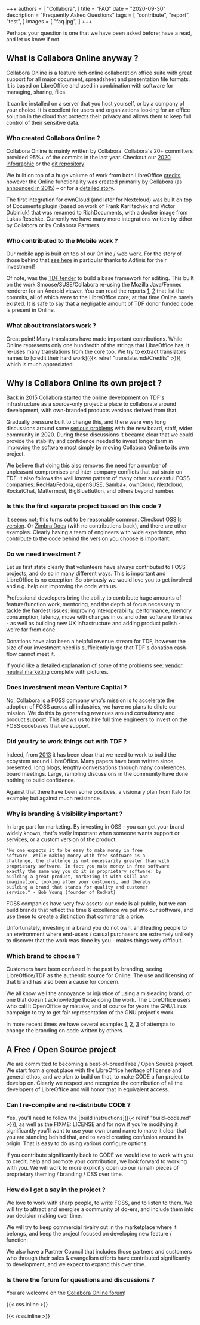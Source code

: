 +++
authors = [
    "Collabora",
]
title = "FAQ"
date = "2020-09-30"
description = "Frequently Asked Questions"
tags = [
    "contribute",
    "report",
		"test",
]
images = [
    "faq.jpg",
]
+++

Perhaps your question is one that we have been asked before; have a read, and let us know if not.

<!--more-->

## What is Collabora Online anyway ?

Collabora Online is a feature rich online collaboration office suite
with great support for all major document, spreadsheet and
presentation file formats. It is based on LibreOffice and used in
combination with software for managing, sharing, files.

It can be installed on a server that you host yourself, or by a
company of your choice. It is excellent for users and organizations
looking for an office solution in the cloud that protects their
privacy and allows them to keep full control of their sensitive data.

### Who created Collabora Online ?

Collabora Online is mainly written by Collabora. Collabora's 20+
committers provided 95%+ of the commits in the last year. Checkout
our [2020 infographic]("https://www.collaboraoffice.com/community-news/updated-libreoffice-growth-infographic-2020/")
or the [git repository](FIXME)

We built on top of a huge volume of work from both LibreOffice [credits](https://www.libreoffice.org/about-us/credits/),
however the Online functionality was created primarily by Collabora (as [announced in 2015](https://people.gnome.org/~michael/blog/2015-03-25-libreoffice-icewarp.html)) – or for a [detailed story](https://people.gnome.org/~michael/blog/2015-12-15-code.html).

The first integration for ownCloud (and later for Nextcloud) was built
on top of Documents plugin (based on work of Frank Karlitschek and
Victor Dubiniuk) that was renamed to RichDocuments, with a docker
image from Lukas Reschke. Currently we have many more integrations
written by either by Collabora or by Collabora Partners.

### Who contributed to the Mobile work ?

Our mobile app is built on top of our Online / web work. For the story
of those behind that [see here](https://www.collaboraoffice.com/collabora-office-for-android-ios-credits/)
in particular thanks to Adfinis for their investment!

Of note, was the [TDF tender](https://blog.documentfoundation.org/blog/2014/09/04/tender-for-base-framework-for-an-android-version-of-libreoffice-with-basic-editing-capabilities-201409-01/) to build a base framework for editing. This built
on the work Smoose/SUSE/Collabora re-using the Mozilla Java/Fennec renderer for an
Android viewer. You can read the reports
[1](https://www.collaboraoffice.com/wp-content/uploads/2020/09/TDF0002-report-M1.pdf),
[2](https://www.collaboraoffice.com/wp-content/uploads/2020/09/TDF0002-report-M2.pdf)
that list the commits, all of which were to the LibreOffice core; at that time
Online barely existed. It is safe to say that a negligable amount of TDF
donor funded code is present in Online.

### What about translators work ?

Great point! Many translators have made important contributions. While Online
represents only one hundredth of the strings that LibreOffice has, it re-uses
many translations from the core too. We try to extract translators names to
[credit their hard work]({{< relref "translate.md#Credits" >}}), which is much
appreciated.

## Why is Collabora Online its own project ?

Back in 2015 Collabora started the online development on TDF's
infrastructure as a source-only project: a place to collaborate around
development, with own-branded products versions derived from that.

Gradually pressure built to change this, and there were very long discussions
around some [serious problems](https://lwn.net/Articles/825602/) with the
new board, staff, wider community in 2020. During these discussions it became
clear that we could provide the stability and confidence needed to invest
longer term in improving the software most simply by moving Collabora
Online to its own project.

We believe that doing this also removes the need for a number of
unpleasant compromises and inter-company conflicts that put strain
on TDF. It also follows the well known pattern of many other successful
FOSS companies: RedHat/Fedora, openSUSE, Samba+, ownCloud, Nextcloud,
RocketChat, Mattermost, BigBlueButton, and others beyond number.

### Is this the first separate project based on this code ?

It seems not; this turns out to be reasonably common. Checkout
[OSSIIs](https://github.com/OSSII/oxool-community) [version](https://www.ossii.com.tw/product/online).
Or [Zimbra Docs](https://www.zimbra.com/email-server-software/zimbra-docs/)
(with no contributions back), and there are other examples.
Clearly having a team of engineers with wide experience, who contribute
to the code behind the version you choose is important.

### Do we need investment ?

Let us first state clearly that volunteers have always contributed to FOSS projects, and do so in many different ways. This is important and LibreOffice is no
exception. So obviously we would love you to get involved and e.g. help out improving
the code with us.

Professional developers bring the ability to contribute huge amounts of feature/function work, mentoring, and the depth of focus
necessary to tackle the hardest issues: improving interoperability,
performance, memory consumption, latency, move with changes in os and other software libraries - as well as building new UX
infrastructure and adding product polish - we're far from done.

Donations have also been a helpful revenue stream for TDF, however the
size of our investment need is sufficiently large that TDF's
donation cash-flow cannot meet it.

If you'd like a detailed explanation of some of the problems see: [vendor neutral
marketing](https://people.gnome.org/~michael/data/vendor-neutral-marketing.html)
complete with pictures.

### Does investment mean Venture Capital ?

No, Collabora is a FOSS company who's mission is to accelerate the adoption of FOSS across all industries, we have no plans to dilute our mission.
We do this by generating revenues around consultancy and product support. This allows us to hire full time engineers to invest on the FOSS codebases that we support.


### Did you try to work things out with TDF ?

Indeed, from [2013](https://people.gnome.org/~michael/data/2013-09-25-economics.pdf)
it has been clear that we need to work to build the ecoystem around
LibreOffice. Many papers have been written since, presented, long
blogs, lengthy conversations through many conferences, board meetings.
Large, rambling discussions in the community have done nothing to
build confidence.

Against that there have been some positives, a visionary plan
from Italo for example; but against much resistance.

### Why is branding & visibility important ?

In large part for marketing. By investing in OSS - you can get your
brand widely known, that's really important when someone wants support
or services, or a custom version of the product.

	"No one expects it to be easy to make money in free
	software. While making money with free software is a
	challenge, the challenge is not necessarily greater than with
	proprietary software. In fact you make money in free software
	exactly the same way you do it in proprietary software: by
	building a great product, marketing it with skill and
	imagination, looking after your customers, and thereby
	building a brand that stands for quality and customer
	service." - Bob Young (founder of RedHat)

FOSS companies have very few assets: our code is all public, but we
can build brands that reflect the time & excellence we put into our
software, and use these to create a distinction that commands a price.

Unfortunately, investing in a brand you do not own, and leading people
to an environment where end-users / casual purchasers are extremely
unlikely to discover that the work was done by you - makes things
very difficult.

### Which brand to choose ?

Customers have been confused in the past by branding, seeing
LibreOffice/TDF as the authentic source for Online. The use and
licensing of that brand has also been a cause for concern.

We all know well the annoyance or injustice of using a misleading
brand, or one that doesn't acknowledge those doing the work. The
LibreOffice users who call it OpenOffice by mistake, and of course
for years the GNU/Linux campaign to try to get fair representation
of the GNU project's work.

In more recent times we have several examples
[1](https://github.com/owncloud/richdocuments/issues/277),
[2](https://github.com/nextcloud/richdocuments/issues/639),
[3](https://github.com/learnweb/moodle-mod_collabora/issues/16)
of attempts to change the branding on code written by others.


## A Free / Open Source project

We are committed to becoming a best-of-breed Free / Open Source
project. We start from a great place with the LibreOffice
heritage of license and general ethos, and we plan to build on
that, to make CODE a fun project to develop on. Clearly we
respect and recognize the contribution of all the developers of
LibreOffice and will honor that in equivalent access.

### Can I re-compile and re-distribute CODE ?

Yes, you'll need to follow the
[build instructions]({{< relref "build-code.md" >}}), as well
as the FIXME: LICENSE and for now if you're modifying it significantly
you'll want to use your own brand name to make it clear that you are
standing behind that, and to avoid creating confusion around its origin.
That is easy to do using various configure options.

If you contribute significantly back to CODE we would love to work
with you to credit, help and promote your contribution, we look
forward to working with you. We will work to more explicitly open
up our (small) pieces of proprietary theming / branding / CSS over
time.

### How do I get a say in the project ?

We love to work with sharp people, to write FOSS, and to listen to
them. We will try to attract and energise a community of do-ers, and
include them into our decision making over time.

We will try to keep commercial rivalry out in the marketplace
where it belongs, and keep the project focused on developing new
feature / function.

We also have a Partner Council that includes those partners and
customers who through their sales &amp; evangelism efforts have
contributed significantly to development, and we expect to expand this
over time.

### Is there the forum for questions and discussions ?

You are welcome on the [Collabora Online forum](https://forum.collaboraonline.com/)!


{{< css.inline >}}
<style>
.canon { background: white; width: 100%; height: auto;}
</style>
{{< /css.inline >}}
